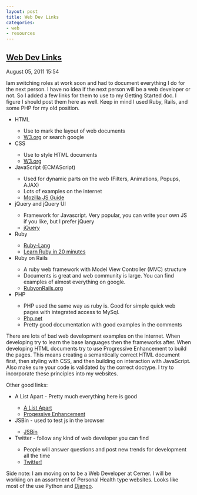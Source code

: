 ```yaml
---
layout: post
title: Web Dev Links
categories: 
- web
- resources
---
```

<div>
  <h2><a href="{{ page.url }}">Web Dev Links</a></h2>
  <p>August 05, 2011 15:54</p>
  <div><p class="intro"><span class="first-letter">I</span>am switching roles at work soon and had to document everything I do for the next person.  I have no idea if the next person will be a web developer or not.  So I added a few links for them to use to my Getting Started doc.  I figure I should post them here as well.  Keep in mind I used Ruby, Rails, and some PHP for my old position.</p>
<p>
  </p><ul>
    <li>HTML</li>
    <ul>
      <li>Use to mark the layout of web documents</li>
      <li><a href="http://www.w3.org/wiki/HTML/Training">W3.org</a> or search google</li>
    </ul>
    <li>CSS</li>
    <ul>
      <li>Use to style HTML documents</li>
      <li><a href="http://www.w3.org/wiki/CSS/Training">W3.org</a></li>
    </ul>
    <li>JavaScript (ECMAScript)</li>
    <ul>
      <li>Used for dynamic parts on the web (Filters, Animations, Popups, AJAX)</li>
      <li>Lots of examples on the internet</li>
      <li><a href="https://developer.mozilla.org/en/JavaScript/Guide">Mozilla JS Guide</a></li>
    </ul>
    <li>jQuery and jQuery UI</li>
    <ul>
      <li>Framework for Javascript. Very popular, you can write your own JS if you like, but I prefer jQuery</li>
      <li><a href="http://jquery.com">jQuery</a></li>
    </ul>
    <li>Ruby</li>
    <ul>
      <li><a href="http://www.ruby-lang.org/en/">Ruby-Lang</a></li>
      <li><a href="http://www.ruby-lang.org/en/documentation/quickstart/">Learn Ruby in 20 minutes</a></li>
    </ul>
    <li>Ruby on Rails</li>
    <ul>
      <li>A ruby web framework with Model View Controller (MVC) structure</li>
      <li>Documents is great and web community is large. You can find examples of almost everything on google.</li>
      <li><a href="http://rubyonrails.org/">RubyonRails.org</a></li>
    </ul>
    <li>PHP</li>
    <ul>
      <li>PHP used the same way as ruby is. Good for simple quick web pages with integrated access to MySql.</li>
      <li><a href="http://www.php.net/">Php.net</a></li>
      <li>Pretty good documentation with good examples in the comments</li>
    </ul>
</ul>
<p></p>
<p>There are lots of bad web development examples on the internet. When developing try to learn the base languages then the frameworks after. When developing HTML documents try to use Progressive Enhancement to build the pages. This means creating a semantically correct HTML document first, then styling with CSS, and then building on interaction with JavaScript. Also make sure your code is validated by the correct doctype. I try to incorporate these principles into my websites.
</p>
<p>
Other good links:
</p><ul>
  <li>A List Apart - Pretty much everything here is good</li>
  <ul>
    <li><a href="http://www.alistapart.com/">A List Apart</a></li>
    <li><a href="http://www.alistapart.com/articles/understandingprogressiveenhancement">Progessive Enhancement</a></li>
  </ul>
  <li>JSBin - used to test js in the browser</li>
  <ul>
    <li><a href="http://jsbin.com">JSBin</a></li>
  </ul>
  <li>Twitter - follow any kind of web developer you can find</li>
  <ul>
    <li>People will answer questions and post new trends for development all the time</li>
    <li><a href="http://twitter.com/dds1024">Twitter!</a></li>
  </ul>
</ul>
<p></p>
<p>
Side note: I am moving on to be a Web Developer at Cerner. I will be working on an assortment of Personal Health type websites. Looks like most of the use Python and <a href="http://www.djangobook.com/en/2.0/chapter01/">Django</a>.
</p>
</div>

</div>